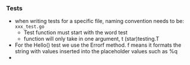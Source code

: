### Tests
- when writing tests for a specific file, naming convention needs to be: `xxx_test.go`
	- Test function must start with the word test
	- function will only take in one argument, t (star)testing.T
- For the Hello() test we use the Errorf method. f means it formats the string with values inserted into the placeholder values such as %q
- 